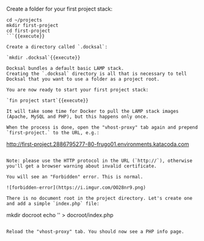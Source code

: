Create a folder for your first project stack:

```
cd ~/projects
mkdir first-project
cd first-project
```{{execute}}

Create a directory called `.docksal`:

`mkdir .docksal`{{execute}}

Docksal bundles a default basic LAMP stack.
Creating the `.docksal` directory is all that is necessary to tell Docksal that you want to use a folder as a project root.

You are now ready to start your first project stack:

`fin project start`{{execute}}

It will take some time for Docker to pull the LAMP stack images (Apache, MySQL and PHP), but this happens only once.

When the process is done, open the "vhost-proxy" tab again and prepend `first-project.` to the URL, e.g.:

```
http://first-project.2886795277-80-frugo01.environments.katacoda.com
```

Note: please use the HTTP protocol in the URL (`http://`), otherwise you'll get a browser warning about invalid certificate. 

You will see an "Forbidden" error. This is normal.

![forbidden-error](https://i.imgur.com/OO28nr9.png)

There is no document root in the project directory. Let's create one and add a simple `index.php` file:

```
mkdir docroot
echo '<?php phpinfo(); ?>' > docroot/index.php
```{{execute}}

Reload the "vhost-proxy" tab. You should now see a PHP info page.
